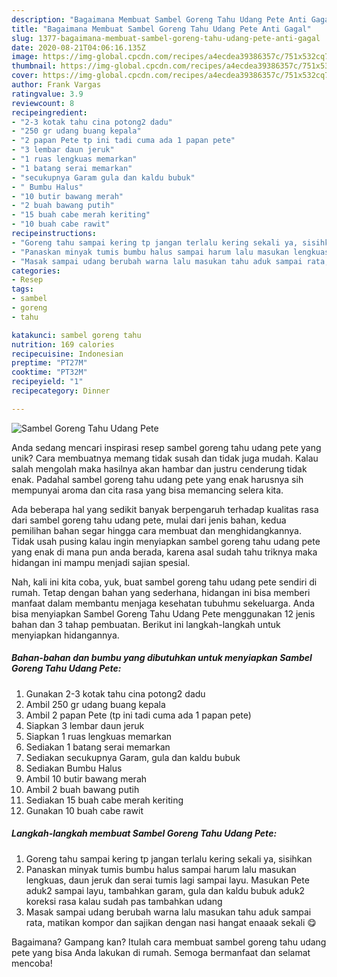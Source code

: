 ```yaml
---
description: "Bagaimana Membuat Sambel Goreng Tahu Udang Pete Anti Gagal"
title: "Bagaimana Membuat Sambel Goreng Tahu Udang Pete Anti Gagal"
slug: 1377-bagaimana-membuat-sambel-goreng-tahu-udang-pete-anti-gagal
date: 2020-08-21T04:06:16.135Z
image: https://img-global.cpcdn.com/recipes/a4ecdea39386357c/751x532cq70/sambel-goreng-tahu-udang-pete-foto-resep-utama.jpg
thumbnail: https://img-global.cpcdn.com/recipes/a4ecdea39386357c/751x532cq70/sambel-goreng-tahu-udang-pete-foto-resep-utama.jpg
cover: https://img-global.cpcdn.com/recipes/a4ecdea39386357c/751x532cq70/sambel-goreng-tahu-udang-pete-foto-resep-utama.jpg
author: Frank Vargas
ratingvalue: 3.9
reviewcount: 8
recipeingredient:
- "2-3 kotak tahu cina potong2 dadu"
- "250 gr udang buang kepala"
- "2 papan Pete tp ini tadi cuma ada 1 papan pete"
- "3 lembar daun jeruk"
- "1 ruas lengkuas memarkan"
- "1 batang serai memarkan"
- "secukupnya Garam gula dan kaldu bubuk"
- " Bumbu Halus"
- "10 butir bawang merah"
- "2 buah bawang putih"
- "15 buah cabe merah keriting"
- "10 buah cabe rawit"
recipeinstructions:
- "Goreng tahu sampai kering tp jangan terlalu kering sekali ya, sisihkan"
- "Panaskan minyak tumis bumbu halus sampai harum lalu masukan lengkuas, daun jeruk dan serai tumis lagi sampai layu. Masukan Pete aduk2 sampai layu, tambahkan garam, gula dan kaldu bubuk aduk2 koreksi rasa kalau sudah pas tambahkan udang"
- "Masak sampai udang berubah warna lalu masukan tahu aduk sampai rata, matikan kompor dan sajikan dengan nasi hangat enaaak sekali 😋"
categories:
- Resep
tags:
- sambel
- goreng
- tahu

katakunci: sambel goreng tahu 
nutrition: 169 calories
recipecuisine: Indonesian
preptime: "PT27M"
cooktime: "PT32M"
recipeyield: "1"
recipecategory: Dinner

---
```



![Sambel Goreng Tahu Udang Pete](https://img-global.cpcdn.com/recipes/a4ecdea39386357c/751x532cq70/sambel-goreng-tahu-udang-pete-foto-resep-utama.jpg)

Anda sedang mencari inspirasi resep sambel goreng tahu udang pete yang unik? Cara membuatnya memang tidak susah dan tidak juga mudah. Kalau salah mengolah maka hasilnya akan hambar dan justru cenderung tidak enak. Padahal sambel goreng tahu udang pete yang enak harusnya sih mempunyai aroma dan cita rasa yang bisa memancing selera kita.



Ada beberapa hal yang sedikit banyak berpengaruh terhadap kualitas rasa dari sambel goreng tahu udang pete, mulai dari jenis bahan, kedua pemilihan bahan segar hingga cara membuat dan menghidangkannya. Tidak usah pusing kalau ingin menyiapkan sambel goreng tahu udang pete yang enak di mana pun anda berada, karena asal sudah tahu triknya maka hidangan ini mampu menjadi sajian spesial.


Nah, kali ini kita coba, yuk, buat sambel goreng tahu udang pete sendiri di rumah. Tetap dengan bahan yang sederhana, hidangan ini bisa memberi manfaat dalam membantu menjaga kesehatan tubuhmu sekeluarga. Anda bisa menyiapkan Sambel Goreng Tahu Udang Pete menggunakan 12 jenis bahan dan 3 tahap pembuatan. Berikut ini langkah-langkah untuk menyiapkan hidangannya.

<!--inarticleads1-->

##### Bahan-bahan dan bumbu yang dibutuhkan untuk menyiapkan Sambel Goreng Tahu Udang Pete:

1. Gunakan 2-3 kotak tahu cina potong2 dadu
1. Ambil 250 gr udang buang kepala
1. Ambil 2 papan Pete (tp ini tadi cuma ada 1 papan pete)
1. Siapkan 3 lembar daun jeruk
1. Siapkan 1 ruas lengkuas memarkan
1. Sediakan 1 batang serai memarkan
1. Sediakan secukupnya Garam, gula dan kaldu bubuk
1. Sediakan  Bumbu Halus
1. Ambil 10 butir bawang merah
1. Ambil 2 buah bawang putih
1. Sediakan 15 buah cabe merah keriting
1. Gunakan 10 buah cabe rawit




<!--inarticleads2-->

##### Langkah-langkah membuat Sambel Goreng Tahu Udang Pete:

1. Goreng tahu sampai kering tp jangan terlalu kering sekali ya, sisihkan
1. Panaskan minyak tumis bumbu halus sampai harum lalu masukan lengkuas, daun jeruk dan serai tumis lagi sampai layu. Masukan Pete aduk2 sampai layu, tambahkan garam, gula dan kaldu bubuk aduk2 koreksi rasa kalau sudah pas tambahkan udang
1. Masak sampai udang berubah warna lalu masukan tahu aduk sampai rata, matikan kompor dan sajikan dengan nasi hangat enaaak sekali 😋




Bagaimana? Gampang kan? Itulah cara membuat sambel goreng tahu udang pete yang bisa Anda lakukan di rumah. Semoga bermanfaat dan selamat mencoba!
